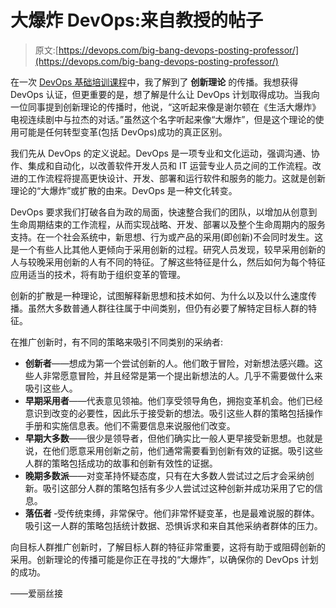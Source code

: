 # 大爆炸 DevOps:来自教授的帖子

> 原文:[https://devops.com/big-bang-devops-posting-professor/](https://devops.com/big-bang-devops-posting-professor/)

在一次 [DevOps 基础培训课程](http://www.itsmacademy.com/devops/?sort=featured&page=1)中，我了解到了 **创新理论** 的传播。我想获得 DevOps 认证，但更重要的是，想了解是什么让 DevOps 计划取得成功。当我向一位同事提到创新理论的传播时，他说，“这听起来像是谢尔顿在《生活大爆炸》电视连续剧中与拉杰的对话。”虽然这个名字听起来像“大爆炸”，但是这个理论的使用可能是任何转型变革(包括 DevOps)成功的真正区别。

我们先从 DevOps 的定义说起。DevOps 是一项专业和文化运动，强调沟通、协作、集成和自动化，以改善软件开发人员和 IT 运营专业人员之间的工作流程。改进的工作流程将提高更快设计、开发、部署和运行软件和服务的能力。这就是创新理论的“大爆炸”或扩散的由来。DevOps 是一种文化转变。

DevOps 要求我们打破各自为政的局面，快速整合我们的团队，以增加从创意到生命周期结束的工作流程，从而实现战略、开发、部署以及整个生命周期内的服务支持。在一个社会系统中，新思想、行为或产品的采用(即创新)不会同时发生。这是一个有些人比其他人更倾向于采用创新的过程。研究人员发现，较早采用创新的人与较晚采用创新的人有不同的特征。了解这些特征是什么，然后如何为每个特征应用适当的技术，将有助于组织变革的管理。

创新的扩散是一种理论，试图解释新思想和技术如何、为什么以及以什么速度传播。虽然大多数普通人群往往属于中间类别，但仍有必要了解特定目标人群的特征。

在推广创新时，有不同的策略来吸引不同类别的采纳者:

*   **创新者**——想成为第一个尝试创新的人。他们敢于冒险，对新想法感兴趣。这些人非常愿意冒险，并且经常是第一个提出新想法的人。几乎不需要做什么来吸引这些人。
*   **早期采用者**——代表意见领袖。他们享受领导角色，拥抱变革机会。他们已经意识到改变的必要性，因此乐于接受新的想法。吸引这些人群的策略包括操作手册和实施信息表。他们不需要信息来说服他们改变。
*   **早期大多数**——很少是领导者，但他们确实比一般人更早接受新思想。也就是说，在他们愿意采用创新之前，他们通常需要看到创新有效的证据。吸引这些人群的策略包括成功的故事和创新有效性的证据。
*   **晚期多数派**——对变革持怀疑态度，只有在大多数人尝试过之后才会采纳创新。吸引这部分人群的策略包括有多少人尝试过这种创新并成功采用了它的信息。
*   **落伍者** ‐受传统束缚，非常保守。他们非常怀疑变革，也是最难说服的群体。吸引这一人群的策略包括统计数据、恐惧诉求和来自其他采纳者群体的压力。

向目标人群推广创新时，了解目标人群的特征非常重要，这将有助于或阻碍创新的采用。创新理论的传播可能是你正在寻找的“大爆炸”，以确保你的 DevOps 计划的成功。

——爱丽丝接